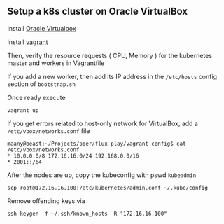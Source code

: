 ## Setup a k8s cluster on Oracle VirtualBox

Install [Oracle Virtualbox](https://linuxhint.com/install-setup-virtualbox-ubuntu-22-04/)

Install [vagrant](https://www.vagrantup.com/downloads)

Then, verify the resource requests ( CPU, Memory ) for the kubernetes master and workers in Vagrantfile

If you add a new worker, then add its IP address in the `/etc/hosts` config section of `bootstrap.sh`

Once ready execute

```
vagrant up
```

If you get errors related to host-only network for VirtualBox, add a `/etc/vbox/networks.conf` file

```
maany@beast:~/Projects/pqer/flux-play/vagrant-config$ cat /etc/vbox/networks.conf 
* 10.0.0.0/8 172.16.16.0/24 192.168.0.0/16
* 2001::/64
```

After the nodes are up, copy the kubeconfig with pswd `kubeadmin`
```
scp root@172.16.16.100:/etc/kubernetes/admin.conf ~/.kube/config
```

Remove offending keys via
```
ssh-keygen -f ~/.ssh/known_hosts -R "172.16.16.100"
```

